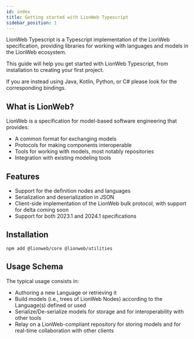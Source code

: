 ```yaml
---
id: index
title: Getting started with LionWeb Typescript
sidebar_position: 1
---
```


LionWeb Typescript is a Typescript implementation of the LionWeb specification, providing libraries for working with languages and models in the LionWeb ecosystem.

This guide will help you get started with LionWeb Typescript, from installation to creating your first project.

If you are instead using Java, Kotlin, Python, or C# please look for the corresponding bindings.

## What is LionWeb?

LionWeb is a specification for model-based software engineering that provides:
- A common format for exchanging models
- Protocols for making components interoperable
- Tools for working with models, most notably repositories
- Integration with existing modeling tools

## Features

- Support for the definition nodes and languages
- Serialization and deserialization in JSON
- Client-side implementation of the LionWeb bulk protocol, with support for delta coming soon
- Support for both 2023.1 and 2024.1 specifications

## Installation

```
npm add @lionweb/core @lionweb/utilities
```

## Usage Schema

The typical usage consists in:
* Authoring a new Language or retrieving it
* Build models (i.e., trees of LionWeb Nodes) according to the Language(s) defined or used
* Serialize/De-serialize models for storage and for interoperability with other tools
* Relay on a LionWeb-compliant repository for storing models and for real-time collaboration with other clients
